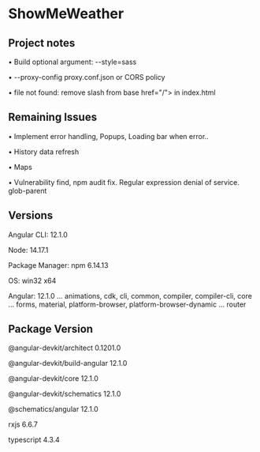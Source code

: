 # ShowMeWeather

## Project notes
• Build optional argument: --style=sass

• --proxy-config proxy.conf.json or CORS policy

• file not found: remove slash from base href="/"> in index.html

## Remaining Issues
• Implement error handling, Popups, Loading bar when error..

• History data refresh

• Maps

• Vulnerability find, npm audit fix. Regular expression denial of service. glob-parent

## Versions
Angular CLI: 12.1.0

Node: 14.17.1

Package Manager: npm 6.14.13

OS: win32 x64


Angular: 12.1.0
... animations, cdk, cli, common, compiler, compiler-cli, core
... forms, material, platform-browser, platform-browser-dynamic
... router

Package                         Version
---------------------------------------------------------
@angular-devkit/architect       0.1201.0

@angular-devkit/build-angular   12.1.0

@angular-devkit/core            12.1.0

@angular-devkit/schematics      12.1.0

@schematics/angular             12.1.0

rxjs                            6.6.7

typescript                      4.3.4
